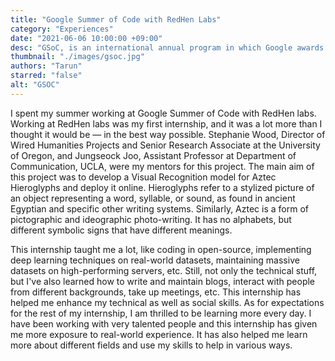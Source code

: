 ```yaml
---
title: "Google Summer of Code with RedHen Labs"
category: "Experiences"
date: "2021-06-06 10:00:00 +09:00"
desc: "GSoC, is an international annual program in which Google awards stipends to students who successfully complete a free and open-source software coding project during the summer. Take a read on Tarun’s summer internship at Google Summer of Code"
thumbnail: "./images/gsoc.jpg"
authors: "Tarun"
starred: "false"
alt: "GSOC"
---
```


I spent my summer working at Google Summer of Code with RedHen labs. Working at RedHen labs was my first internship, and it was a lot more than I thought it would be — in the best way possible. Stephanie Wood, Director of Wired Humanities Projects and Senior Research Associate at the University of Oregon, and Jungseock Joo, Assistant Professor at Department of Communication, UCLA, were my mentors for this project. The main aim of this project was to develop a Visual Recognition model for Aztec Hieroglyphs and deploy it online. Hieroglyphs refer to a stylized picture of an object representing a word, syllable, or sound, as found in ancient Egyptian and specific other writing systems. Similarly, Aztec is a form of pictographic and ideographic photo-writing. It has no alphabets, but different symbolic signs that have different meanings.

This internship taught me a lot, like coding in open-source, implementing deep learning techniques on real-world datasets, maintaining massive datasets on high-performing servers, etc. Still, not only the technical stuff, but I've also learned how to write and maintain blogs, interact with people from different backgrounds, take up meetings, etc. This internship has helped me enhance my technical as well as social skills. As for expectations for the rest of my internship, I am thrilled to be learning more every day. I have been working with very talented people and this internship has given me more exposure to real-world experience. It has also helped me learn more about different fields and use my skills to help in various ways.
